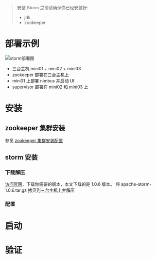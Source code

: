 > 安装 Storm 之前请确保你已经安装好:
> * jdk
> * zookeeper


# 部署示例
 ![storm部署图][3]

* 三台主机 mini01 + mini02 + mini03
* zookeeper 部署在三台主机上
* mini01 上部署 nimbus 并启动 UI
* supervisor 部署在 mini02 和 mini03 上

# 安装
## zookeeper 集群安装
参见 [zookeeper 集群安装配置][1]

## storm 安装
### 下载解压
[访问官网][2]，下载你需要的版本，本文下载的是 1.0.6 版本。
将 apache-storm-1.0.6.tar.gz 拷贝到三台主机上并解压

### 配置
# 启动
# 验证

[1]: https://www.kooola.com/article/zookeeper
[2]: http://storm.apache.org/downloads.html
[3]: https://www.kooola.com/upload/2018/10/q6v7dhacfsjf0q32on9ko6im6j.png